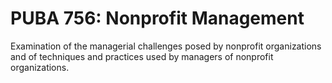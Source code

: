 # PUBA 756: Nonprofit Management

Examination of the managerial challenges posed by nonprofit organizations and of techniques and practices used by managers of nonprofit organizations.